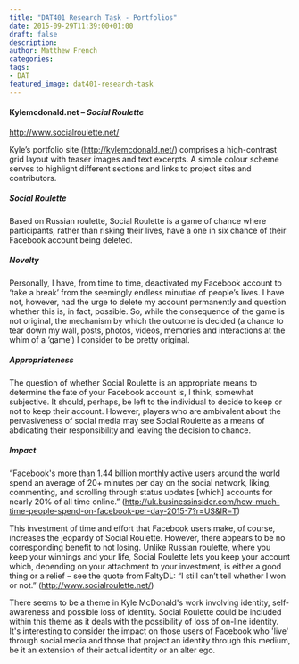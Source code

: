```yaml
---
title: "DAT401 Research Task - Portfolios"
date: 2015-09-29T11:39:00+01:00
draft: false
description: 
author: Matthew French
categories:
tags:
- DAT
featured_image: dat401-research-task
---
```


#### Kylemcdonald.net – _Social Roulette_

<http://www.socialroulette.net/>

Kyle’s portfolio site (<http://kylemcdonald.net/>) comprises a high-contrast grid layout with teaser images and text excerpts. A simple colour scheme serves to highlight different sections and links to project sites and contributors.

<!--more-->

##### Social Roulette

Based on Russian roulette, Social Roulette is a game of chance where participants, rather than risking their lives, have a one in six chance of their Facebook account being deleted.

##### Novelty

Personally, I have, from time to time, deactivated my Facebook account to ‘take a break’ from the seemingly endless minutiae of people’s lives. I have not, however, had the urge to delete my account permanently and question whether this is, in fact, possible. So, while the consequence of the game is not original, the mechanism by which the outcome is decided (a chance to tear down my wall, posts, photos, videos, memories and interactions at the whim of a ‘game’) I consider to be pretty original.

##### Appropriateness

The question of whether Social Roulette is an appropriate means to determine the fate of your Facebook account is, I think, somewhat subjective. It should, perhaps, be left to the individual to decide to keep or not to keep their account. However, players who are ambivalent about the pervasiveness of social media may see Social Roulette as a means of abdicating their responsibility and leaving the decision to chance.

##### Impact

“Facebook's more than 1.44 billion monthly active users around the world spend an average of 20+ minutes per day on the social network, liking, commenting, and scrolling through status updates \[which] accounts for nearly 20% of all time online.” (<http://uk.businessinsider.com/how-much-time-people-spend-on-facebook-per-day-2015-7?r=US&IR=T>)

This investment of time and effort that Facebook users make, of course, increases the jeopardy of Social Roulette. However, there appears to be no corresponding benefit to not losing. Unlike Russian roulette, where you keep your winnings and your life, Social Roulette lets you keep your account which, depending on your attachment to your investment, is either a good thing or a relief – see the quote from FaltyDL: “I still can’t tell whether I won or not.” (<http://www.socialroulette.net/>)

There seems to be a theme in Kyle McDonald's work involving identity, self-awareness and possible loss of identity. Social Roulette could be included within this theme as it deals with the possibility of loss of on-line identity. It's interesting to consider the impact on those users of Facebook who 'live' through social media and those that project an identity through this medium, be it an extension of their actual identity or an alter ego.